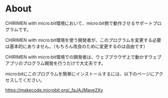 # About

CHIRIMEN with micro:bit環境において、micro:bit側で動作させるサポートプログラムです。

CHIRIMEN with micro:bit環境を使う開発者が、このプログラムを変更する必要は基本的にありません。（もちろん改良のために変更するのは自由です）

CHIRIMEN with micro:bit環境での開発者は、ウェブブラウザ上で動かすウェブアプリのプログラム開発を行うだけで大丈夫です。

micro:bitにこのプログラムを簡単にインストールするには、以下のページにアクセスしてください。

<a href="link2original.html#https://makecode.microbit.org/_faJAJMave2Xy" target="_blank">https://makecode.microbit.org/_faJAJMave2Xy</a>
